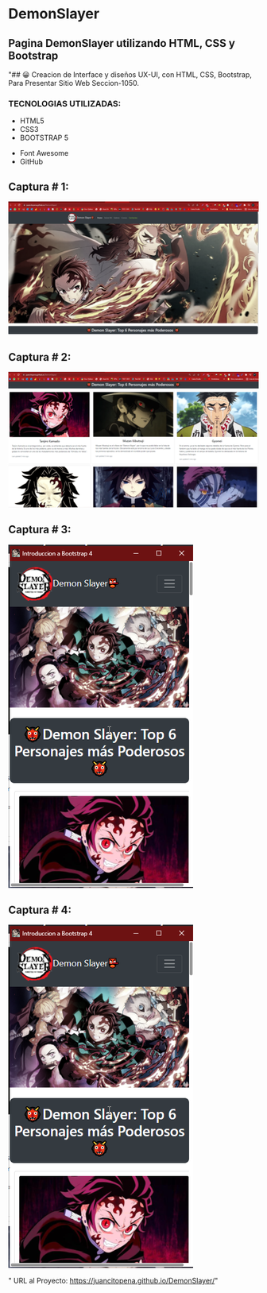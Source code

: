 # DemonSlayer
## Pagina DemonSlayer utilizando HTML, CSS y Bootstrap

"## 😀 Creacion de Interface y diseños UX-UI, con HTML, CSS, Bootstrap, Para Presentar Sitio Web Seccion-1050.

### TECNOLOGIAS UTILIZADAS:

* HTML5
* CSS3
* BOOTSTRAP 5
+ Font Awesome
+ GitHub

## Captura # 1:

![](assets/images/Screenshot.png)

## Captura # 2:

![](assets/images/Screenshot_1.png)
## Captura # 3:

![](assets/images/Screenshot_2.png)

## Captura # 4:

![](assets/images/Screenshot_2.png)

" URL al Proyecto: https://juancitopena.github.io/DemonSlayer/"
